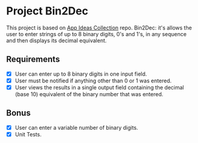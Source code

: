 # Project Bin2Dec

This project is based on [App Ideas Collection](https://github.com/florinpop17/app-ideas) repo. Bin2Dec: it's  allows the user to enter strings of up to 8 binary digits, 0's and 1's, in any sequence and then displays its decimal equivalent.

## Requirements

- [x] User can enter up to 8 binary digits in one input field.
- [x] User must be notified if anything other than 0 or 1 was entered.
- [x] User views the results in a single output field containing the decimal (base 10) equivalent of the binary number that was entered.

## Bonus
- [x] User can enter a variable number of binary digits.
- [x] Unit Tests.